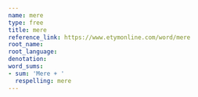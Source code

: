 ```yaml
---
name: mere
type: free
title: mere
reference_link: https://www.etymonline.com/word/mere
root_name: 
root_language: 
denotation: 
word_sums:
- sum: 'Mere + '
  respelling: mere
---
```

